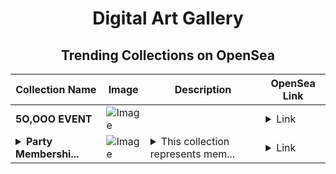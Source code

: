<div align="center">

# Digital Art Gallery

## Trending Collections on OpenSea

| Collection Name                       | Image                                                                                     | Description                       | OpenSea Link                                                                                          |
|---------------------------------------|-------------------------------------------------------------------------------------------|-----------------------------------|--------------------------------------------------------------------------------------------------------|
| **5O,OOO EVENT** | ![Image](https://i.seadn.io/s/raw/files/2bd07cda6a695394857c118ef65f5188.png?w=500&auto=format?w=200&auto=format) |  | <details><summary>Link</summary>[5O,OOO EVENT](https://opensea.io/collection/5o-ooo-event-1)</details> |
| **<details><summary>Party Membershi...</summary>Party Memberships: NetLink</details>** | ![Image](https://i.seadn.io/s/raw/files/d927d3099257832e7e94bc703b32b1e5.png?w=500&auto=format?w=200&auto=format) | <details><summary>This collection represents mem...</summary>This collection represents memberships in the following Party: NetLink. Head to https://base.party.app/party/0x849618148f0b8080f55ae94a68e779112f4d3e5e to view the Party's latest activity.</details> | <details><summary>Link</summary>[Party Memberships: NetLink](https://opensea.io/collection/party-memberships-netlink)</details> |

</div>